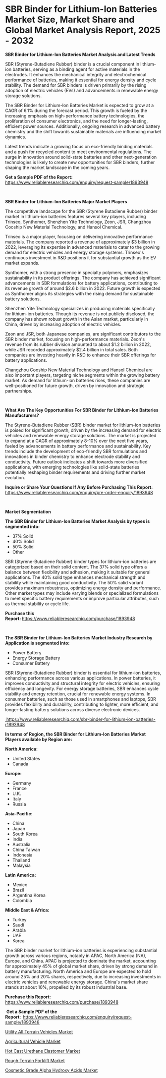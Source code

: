 <p><h1>SBR Binder for Lithium-Ion Batteries Market Size, Market Share and Global Market Analysis Report, 2025 - 2032</h1></p><p><strong>SBR Binder for Lithium-Ion Batteries Market Analysis and Latest Trends</strong></p>
<p><p>SBR (Styrene-Butadiene Rubber) binder is a crucial component in lithium-ion batteries, serving as a binding agent for active materials in the electrodes. It enhances the mechanical integrity and electrochemical performance of batteries, making it essential for energy density and cycle stability. The demand for SBR binders is driven primarily by the rising adoption of electric vehicles (EVs) and advancements in renewable energy storage solutions.</p><p>The SBR Binder for Lithium-Ion Batteries Market is expected to grow at a CAGR of 6.1% during the forecast period. This growth is fueled by the increasing emphasis on high-performance battery technologies, the proliferation of consumer electronics, and the need for longer-lasting, efficient power sources. Additionally, ongoing research in advanced battery chemistry and the shift towards sustainable materials are influencing market dynamics.</p><p>Latest trends indicate a growing focus on eco-friendly binding materials and a push for recycled content to meet environmental regulations. The surge in innovation around solid-state batteries and other next-generation technologies is likely to create new opportunities for SBR binders, further shaping the market landscape in the coming years.</p></p>
<p><strong>Get a Sample PDF of the Report:&nbsp;</strong> <a href="https://www.reliableresearchiq.com/enquiry/request-sample/1893948?utm_campaign=1159&utm_medium=2&utm_source=Github&utm_content=ia&utm_term=04022025&utm_id=sbr-binder-for-lithium-ion-batteries">https://www.reliableresearchiq.com/enquiry/request-sample/1893948</a></p>
<p>&nbsp;</p>
<p><strong>SBR Binder for Lithium-Ion Batteries Major Market Players</strong></p>
<p><p>The competitive landscape for the SBR (Styrene Butadiene Rubber) binder market in lithium-ion batteries features several key players, including Trinseo, Synthomer, Shenzhen Yite Technology, Zeon, JSR, Changzhou Cooship New Material Technology, and Hansol Chemical. </p><p>Trinseo is a major player, focusing on delivering innovative performance materials. The company reported a revenue of approximately $3 billion in 2022, leveraging its expertise in advanced materials to cater to the growing demand for electric vehicles and energy storage systems. Trinseo's continuous investment in R&D positions it for substantial growth as the EV market expands.</p><p>Synthomer, with a strong presence in specialty polymers, emphasizes sustainability in its product offerings. The company has achieved significant advancements in SBR formulations for battery applications, contributing to its revenue growth of around $2.6 billion in 2022. Future growth is expected as Synthomer aligns its strategies with the rising demand for sustainable battery solutions.</p><p>Shenzhen Yite Technology specializes in producing materials specifically for lithium-ion batteries. Though its revenue is not publicly disclosed, the company has shown robust growth in the Asian market, particularly in China, driven by increasing adoption of electric vehicles.</p><p>Zeon and JSR, both Japanese companies, are significant contributors to the SBR binder market, focusing on high-performance materials. Zeon's revenue from its rubber division amounted to about $1.2 billion in 2022, while JSR recorded approximately $2.4 billion in total sales. Both companies are investing heavily in R&D to enhance their SBR offerings for battery applications.</p><p>Changzhou Cooship New Material Technology and Hansol Chemical are also important players, targeting niche segments within the growing battery market. As demand for lithium-ion batteries rises, these companies are well-positioned for future growth, driven by innovation and strategic partnerships.</p></p>
<p>&nbsp;</p>
<p><strong>What Are The Key Opportunities For SBR Binder for Lithium-Ion Batteries Manufacturers?</strong></p>
<p><p>The Styrene-Butadiene Rubber (SBR) binder market for lithium-ion batteries is poised for significant growth, driven by the increasing demand for electric vehicles and renewable energy storage solutions. The market is projected to expand at a CAGR of approximately 8-10% over the next five years, fueled by advancements in battery performance and sustainability. Key trends include the development of eco-friendly SBR formulations and innovations in binder chemistry to enhance electrode stability and conductivity. Future outlook indicates a shift towards more diversified applications, with emerging technologies like solid-state batteries potentially reshaping binder requirements and driving further market evolution.</p></p>
<p><strong>Inquire or Share Your Questions If Any Before Purchasing This Report:</strong> <a href="https://www.reliableresearchiq.com/enquiry/pre-order-enquiry/1893948?utm_campaign=1159&utm_medium=2&utm_source=Github&utm_content=ia&utm_term=04022025&utm_id=sbr-binder-for-lithium-ion-batteries">https://www.reliableresearchiq.com/enquiry/pre-order-enquiry/1893948</a></p>
<p>&nbsp;</p>
<p><strong>Market Segmentation</strong></p>
<p><strong>The SBR Binder for Lithium-Ion Batteries Market Analysis by types is segmented into:</strong></p>
<p><ul><li>37% Solid</li><li>40% Solid</li><li>50% Solid</li><li>Other</li></ul></p>
<p><p>SBR (Styrene-Butadiene Rubber) binder types for lithium-ion batteries are categorized based on their solid content. The 37% solid type offers a balance between flexibility and adhesion, making it suitable for general applications. The 40% solid type enhances mechanical strength and stability while maintaining good conductivity. The 50% solid variant provides maximum robustness, optimizing energy density and performance. Other market types may include varying blends or specialized formulations to meet specific battery requirements or improve particular attributes, such as thermal stability or cycle life.</p></p>
<p><strong>Purchase this Report:&nbsp;</strong><a href="https://www.reliableresearchiq.com/purchase/1893948?utm_campaign=1159&utm_medium=2&utm_source=Github&utm_content=ia&utm_term=04022025&utm_id=sbr-binder-for-lithium-ion-batteries">https://www.reliableresearchiq.com/purchase/1893948</a></p>
<p>&nbsp;</p>
<p><strong>The SBR Binder for Lithium-Ion Batteries Market Industry Research by Application is segmented into:</strong></p>
<p><ul><li>Power Battery</li><li>Energy Storage Battery</li><li>Consumer Battery</li></ul></p>
<p><p>SBR (Styrene-Butadiene Rubber) binder is essential for lithium-ion batteries, enhancing performance across various applications. In power batteries, it improves conductivity and structural integrity for electric vehicles, ensuring efficiency and longevity. For energy storage batteries, SBR enhances cycle stability and energy retention, crucial for renewable energy systems. In consumer batteries, such as those used in smartphones and laptops, SBR provides flexibility and durability, contributing to lighter, more efficient, and longer-lasting battery solutions across diverse electronic devices.</p></p>
<p><a href="https://www.reliableresearchiq.com/sbr-binder-for-lithium-ion-batteries-r1893948?utm_campaign=1159&utm_medium=2&utm_source=Github&utm_content=ia&utm_term=04022025&utm_id=sbr-binder-for-lithium-ion-batteries">&nbsp;https://www.reliableresearchiq.com/sbr-binder-for-lithium-ion-batteries-r1893948</a></p>
<p><strong>In terms of Region, the SBR Binder for Lithium-Ion Batteries Market Players available by Region are:</strong></p>
<p>
    <p> <strong> North America: </strong>
        <ul>
            <li>United States</li>
            <li>Canada</li>
        </ul>
        </p> 
    <p> <strong> Europe: </strong>
        <ul>
            <li>Germany</li>
            <li>France</li>
            <li>U.K.</li>
            <li>Italy</li>
            <li>Russia</li>
        </ul>
        </p> 
    <p> <strong> Asia-Pacific: </strong>
        <ul>
            <li>China</li>
            <li>Japan</li>
            <li>South Korea</li>
            <li>India</li>
            <li>Australia</li>
            <li>China Taiwan</li>
            <li>Indonesia</li>
            <li>Thailand</li>
            <li>Malaysia</li>
        </ul>
        </p> 
    <p> <strong> Latin America: </strong>
        <ul>
            <li>Mexico</li>
            <li>Brazil</li>
            <li>Argentina Korea</li>
            <li>Colombia</li>
        </ul>
        </p> 
    <p> <strong> Middle East & Africa: </strong>
        <ul>
            <li>Turkey</li>
            <li>Saudi</li>
            <li>Arabia</li>
            <li>UAE</li>
            <li>Korea</li>
        </ul>
    </p>
    </p>
<p><p>The SBR binder market for lithium-ion batteries is experiencing substantial growth across various regions, notably in APAC, North America (NA), Europe, and China. APAC is projected to dominate the market, accounting for approximately 45% of global market share, driven by strong demand in battery manufacturing. North America and Europe are expected to hold around 25% and 20% shares, respectively, due to increasing investments in electric vehicles and renewable energy storage. China's market share stands at about 10%, propelled by its robust industrial base.</p></p>
<p><strong>Purchase this Report: </strong><a href="https://www.reliableresearchiq.com/purchase/1893948?utm_campaign=1159&utm_medium=2&utm_source=Github&utm_content=ia&utm_term=04022025&utm_id=sbr-binder-for-lithium-ion-batteries">https://www.reliableresearchiq.com/purchase/1893948</a></p>
<p>&nbsp;<strong>Get a Sample PDF of the Report:&nbsp;&nbsp;</strong><a href="https://www.reliableresearchiq.com/enquiry/request-sample/1893948?utm_campaign=1159&utm_medium=2&utm_source=Github&utm_content=ia&utm_term=04022025&utm_id=sbr-binder-for-lithium-ion-batteries">https://www.reliableresearchiq.com/enquiry/request-sample/1893948</a></p>
<p><strong></strong></p>
<p><p><a href="https://www.linkedin.com/pulse/market-dynamics-trends-in-depth-look-utility-all-terrain-miijc?utm_campaign=1159&utm_medium=2&utm_source=Github&utm_content=ia&utm_term=04022025&utm_id=sbr-binder-for-lithium-ion-batteries">Utility All Terrain Vehicles Market</a></p><p><a href="https://www.linkedin.com/pulse/agricultural-vehicle-market-growth-study-provides-in-depth-pghfc?utm_campaign=1159&utm_medium=2&utm_source=Github&utm_content=ia&utm_term=04022025&utm_id=sbr-binder-for-lithium-ion-batteries">Agricultural Vehicle Market</a></p><p><a href="https://github.com/nemcemakoi/Market-Research-Report-List-1/blob/main/hot-cast-urethane-elastomer-market.md?utm_campaign=1159&utm_medium=2&utm_source=Github&utm_content=ia&utm_term=04022025&utm_id=sbr-binder-for-lithium-ion-batteries">Hot Cast Urethane Elastomer Market</a></p><p><a href="https://www.linkedin.com/pulse/significant-competition-expected-rough-terrain-forklift-cqcbf?utm_campaign=1159&utm_medium=2&utm_source=Github&utm_content=ia&utm_term=04022025&utm_id=sbr-binder-for-lithium-ion-batteries">Rough Terrain Forklift Market</a></p><p><a href="https://github.com/sadithsondah72/Market-Research-Report-List-1/blob/main/cosmetic-grade-alpha-hydroxy-acids-market.md?utm_campaign=1159&utm_medium=2&utm_source=Github&utm_content=ia&utm_term=04022025&utm_id=sbr-binder-for-lithium-ion-batteries">Cosmetic Grade Alpha Hydroxy Acids Market</a></p></p>
